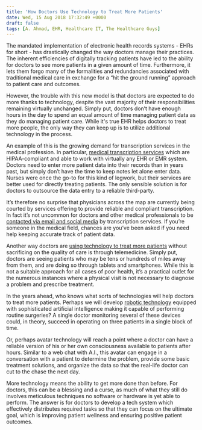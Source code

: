 ```yaml
---
title: 'How Doctors Use Technology to Treat More Patients'
date: Wed, 15 Aug 2018 17:32:49 +0000
draft: false
tags: [A. Ahmad, EHR, Healthcare IT, The Healthcare Guys]
---
```


The mandated implementation of electronic health records systems - EHRs for short - has drastically changed the way doctors manage their practices. The inherent efficiencies of digitally tracking patients have led to the ability for doctors to see more patients in a given amount of time. Furthermore, it lets them forgo many of the formalities and redundancies associated with traditional medical care in exchange for a “hit the ground running” approach to patient care and outcomes.

However, the trouble with this new model is that doctors are expected to do more thanks to technology, despite the vast majority of their responsibilities remaining virtually unchanged. Simply put, doctors don’t have enough hours in the day to spend an equal amount of time managing patient data as they do managing patient care. While it's true EHR helps doctors to treat more people, the only way they can keep up is to utilize additional technology in the process.

An example of this is the growing demand for transcription services in the medical profession. In particular, [medical transcription services](https://www.transcriptionoutsourcing.net/medical-transcription-services/) which are HIPAA-compliant and able to work with virtually any EHR or EMR system. Doctors need to enter more patient data into their records than in years past, but simply don’t have the time to keep notes let alone enter data. Nurses were once the go-to for this kind of legwork, but their services are better used for directly treating patients. The only sensible solution is for doctors to outsource the data entry to a reliable third-party.

It’s therefore no surprise that physicians across the map are currently being courted by services offering to provide reliable and compliant transcription. In fact it’s not uncommon for doctors and other medical professionals to be [contacted via email and social media](https://www.singlegrain.com/customer-acquisition/multi-channel-customer-acquisition/) by transcription services. If you’re someone in the medical field, chances are you’ve been asked if you need help keeping accurate track of patient data.

Another way doctors are [using technology to treat more patients](https://www.healthcareguys.com/newscenter/industry-voicesthe-unique-reason-cancer-patients-have-the-most-to-benefit-from-telemedicine/) without sacrificing on the quality of care is through telemedicine. Simply put, doctors are seeing patients who may be tens or hundreds of miles away from them, and are doing so through tablets and smartphones. While this is not a suitable approach for all cases of poor health, it’s a practical outlet for the numerous instances where a physical visit is not necessary to diagnose a problem and prescribe treatment.

In the years ahead, who knows what sorts of technologies will help doctors to treat more patients. Perhaps we will develop [robotic technology](https://www.mayoclinic.org/tests-procedures/robotic-surgery/about/pac-20394974) equipped with sophisticated artificial intelligence making it capable of performing routine surgeries? A single doctor monitoring several of these devices could, in theory, succeed in operating on three patients in a single block of time.

Or, perhaps avatar technology will reach a point where a doctor can have a reliable version of his or her own consciousness available to patients after hours. Similar to a web chat with A.I., this avatar can engage in a conversation with a patient to determine the problem, provide some basic treatment solutions, and organize the data so that the real-life doctor can cut to the chase the next day.

More technology means the ability to get more done than before. For doctors, this can be a blessing and a curse, as much of what they still do involves meticulous techniques no software or hardware is yet able to perform. The answer is for doctors to develop a tech system which effectively distributes required tasks so that they can focus on the ultimate goal, which is improving patient wellness and ensuring positive patient outcomes.